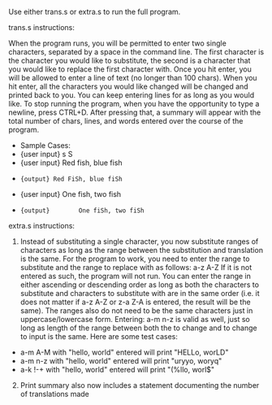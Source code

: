 Use either trans.s or extra.s to run the full program. 

trans.s instructions:

When the program runs, you will be permitted to enter two single characters, separated by a space in the command line. The first character is the character you would like to substitute, the second is a character that you would like to replace the first character with. Once you hit enter, you will be allowed to enter a line of text (no longer than 100 chars). When you hit enter, all the characters you would like changed will be changed and printed back to you. You can keep entering lines for as long as you would like. To stop running the program, when you have the opportunity to type a newline, press CTRL+D. After pressing that, a summary will appear with the total number of chars, lines, and words entered over the course of the program. 

- Sample Cases:
- {user input} s S
- {user input} Red fish, blue fish
-     {output} Red FiSh, blue fiSh
- {user input}        One fish, two fish
-     {output}        One fiSh, two fiSh

extra.s instructions: 

1. Instead of substituting a single character, you now  substitute ranges of characters as long as the range between the substitution and translation is the same. For the program to work, you need to enter the range to substitute and the range to replace with as follows:
        a-z A-Z
If it is not entered as such, the program will not run. You can enter the range in either ascending or descending order as long as both the characters to substitute and characters to substitute with are in the same order (i.e. it does not matter if a-z A-Z or z-a Z-A is entered, the result will be the same). The ranges also do not need to be the same characters just in uppercase/lowercase form. Entering:
        a-m n-z
is valid as well, just so long as length of the range between both the to change and to change to input is the same. Here are some test cases:
- a-m A-M with "hello, world" entered will print "HELLo, worLD"
- a-m n-z with "hello, world" entered will print "uryyo, woryq"
- a-k !-+ with "hello, world" entered will print "(%llo, worl$"

2. Print summary also now includes a statement documenting the number of translations made
